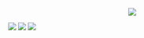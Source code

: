 
<div align="center">
  <img src="https://capsule-render.vercel.app/api?type=Blur&color=auto&height=300&section=footer&text=capsule%20render&fontSize=90&theme=tokyonight"/>
</div>
 








<img src="https://img.shields.io/badge/python3-F7DF1E?style=for-the-badge&logo=javascript&logoColor=white">  <img src="https://img.shields.io/badge/TensorFlow-le90ff?style=for-the-badge&logo=javascript&logoColor=cornflowerblue">
<img src="https://img.shields.io/badge/PyTorch-00FF00?style=for-the-badge&logo=javascript&logoColor=yellow">
